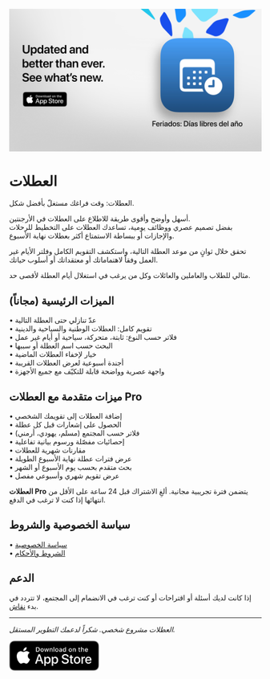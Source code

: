 [![العطلات App](images/banner.png)](https://apps.apple.com/app/id6744455042)  
  
# العطلات  
  
العطلات: وقت فراغك مستغلّ بأفضل شكل.  
  
أسهل وأوضح وأقوى طريقة للاطلاع على العطلات في الأرجنتين.  
بفضل تصميم عصري ووظائف يومية، تساعدك العطلات على التخطيط للرحلات والإجازات أو ببساطة الاستمتاع أكثر بعطلات نهاية الأسبوع.  
  
تحقق خلال ثوانٍ من موعد العطلة التالية، واستكشف التقويم الكامل وفلتر الأيام غير العمل وفقاً لاهتماماتك أو معتقداتك أو أسلوب حياتك.  
  
مثالي للطلاب والعاملين والعائلات وكل من يرغب في استغلال أيام العطلة لأقصى حد.  
  
## الميزات الرئيسية (مجاناً)  
  
• عدّ تنازلي حتى العطلة التالية  
• تقويم كامل: العطلات الوطنية والسياحية والدينية  
• فلاتر حسب النوع: ثابتة، متحركة، سياحية أو أيام غير عمل  
• البحث حسب اسم العطلة أو سببها  
• خيار لإخفاء العطلات الماضية  
• أجندة أسبوعية لعرض العطلات القريبة  
• واجهة عصرية وواضحة قابلة للتكيّف مع جميع الأجهزة  
  
## ميزات متقدمة مع العطلات Pro  
  
• إضافة العطلات إلى تقويمك الشخصي  
• الحصول على إشعارات قبل كل عطلة  
• فلاتر حسب المجتمع (مسلم، يهودي، أرمني)  
• إحصائيات مفصّلة ورسوم بيانية تفاعلية  
• مقارنات شهرية للعطلات  
• عرض فترات عطلة نهاية الأسبوع الطويلة  
• بحث متقدم بحسب يوم الأسبوع أو الشهر  
• عرض تقويم شهري وأسبوعي مفصل  
  
**العطلات Pro** يتضمن فترة تجريبية مجانية. ألغِ الاشتراك قبل 24 ساعة على الأقل من انتهائها إذا كنت لا ترغب في الدفع.  
  
## سياسة الخصوصية والشروط  
  
• [سياسة الخصوصية](https://lucasditomase.github.io/feriados/ar/privacy-policy)  
• [الشروط والأحكام](https://lucasditomase.github.io/feriados/ar/terms-and-conditions)  
  
## الدعم  
  
إذا كانت لديك أسئلة أو اقتراحات أو كنت ترغب في الانضمام إلى المجتمع، لا تتردد في بدء [نقاش](https://github.com/lucasditomase/feriados/discussions).  
  
---  
  
*العطلات مشروع شخصي. شكراً لدعمك التطوير المستقل.*  
  
<p align="left">  
  <a href="https://apps.apple.com/app/id6744455042">  
    <img src="images/download-badge.svg" alt="Download on the App Store" height="60">  
  </a>  
</p>  

